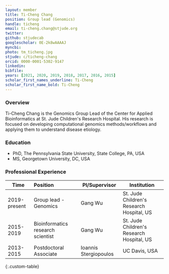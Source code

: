 ```yaml
---
layout: member
title: Ti-Cheng Chang
position: Group lead (Genomics)
handle: ticheng
email: ti-cheng.chang@stjude.org
twitter:
github: stjudecab
googlescholar: 0E-2k8wAAAAJ
myncbi:
photo: tm_ticheng.jpg
stjude: c/ticheng-chang
orcid: 0000-0001-5302-9147
linkedin:
bibfile:
years: [2021, 2020, 2019, 2018, 2017, 2016, 2015]
scholar_first_names_underline: Ti-Cheng
scholar_first_name_bold: Ti-Cheng
---
```


### Overview
Ti-Cheng Chang is the Genomics Group Lead of the Center for Applied Bioinformatics at St. Jude Children's Research Hospital. His research is focused on developing computational genomics methods/workflows and applying them to understand disease etiology. 


### Education
- PhD, The Pennsylvania State University, State College, PA, USA
- MS, Georgetown University, DC, USA

### Professional Experience

Time        | Position                              | PI/Supervisor          | Institution                               |
----------- | :-----------                          | -----------            | -----------                               |
2019-present| Group lead - Genomics                 | Gang Wu                | St. Jude Children's Research Hospital, US |
2015-2019   | Bioinformatics research scientist     | Gang Wu                | St. Jude Children's Research Hospital, US |
2013-2015   | Postdoctoral Associate                | Ioannis Stergiopoulos  | UC Davis, USA                             |
{:.custom-table}


